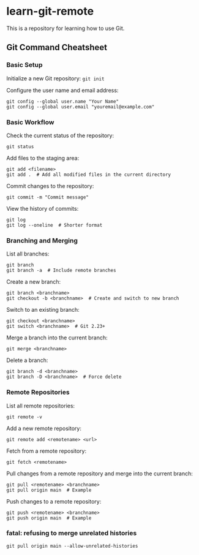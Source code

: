 # learn-git-remote
This is a repository for learning how to use Git.

## Git Command Cheatsheet
### Basic Setup
Initialize a new Git repository:
```git init```

Configure the user name and email address:
```
git config --global user.name "Your Name"  
git config --global user.email "youremail@example.com"
```

### Basic Workflow
Check the current status of the repository:
```
git status
```

Add files to the staging area:
```
git add <filename>  
git add .  # Add all modified files in the current directory
```

Commit changes to the repository:
```
git commit -m "Commit message"
```

View the history of commits:
```
git log  
git log --oneline  # Shorter format
```

### Branching and Merging
List all branches:
```
git branch  
git branch -a  # Include remote branches
```

Create a new branch:
```
git branch <branchname>  
git checkout -b <branchname>  # Create and switch to new branch
```

Switch to an existing branch:
```
git checkout <branchname>  
git switch <branchname>  # Git 2.23+
```

Merge a branch into the current branch:
```
git merge <branchname>
```

Delete a branch:
```
git branch -d <branchname>  
git branch -D <branchname>  # Force delete
```

### Remote Repositories
List all remote repositories:
```
git remote -v
```
Add a new remote repository:
```
git remote add <remotename> <url>
```
Fetch from a remote repository:
```
git fetch <remotename>
```
Pull changes from a remote repository and merge into the current branch:
```
git pull <remotename> <branchname>  
git pull origin main  # Example
```
Push changes to a remote repository:
```
git push <remotename> <branchname>  
git push origin main  # Example
```

### fatal: refusing to merge unrelated histories
```
git pull origin main --allow-unrelated-histories
```
